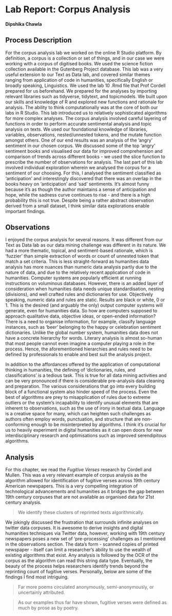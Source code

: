 # Lab Report: Corpus Analysis

#### Dipshika Chawla

## Process Description

For the corpus analysis lab we worked on the online R Studio platform. By definition, a corpus is a collection or set of things, and in our case we were working with a corpus of digitised books. We used the science fiction collection available in the Gutenberg Project database. This lab was a very useful extension to our Text as Data lab, and covered similar themes ranging from application of code in humanities, specifically English or broadly speaking, Linguistics. We used the lab 10 .Rmd file that Prof Cordell prepared for us beforehand. We prepared for the analyses by importing relevant libraries such as tidyverse, tidytext, and topicmodels. We built upon our skills and knowledge of R and explored new functions and rationale for analysis. The ability to think computationally was at the core of both our labs in R Studio. This lab introduced us to relatively sophisticated algorithms for more complex analyses. The corpus analysis involved careful layering of functions in order to perform accurate sentimental analysis and topic analysis on texts. We used our foundational knowledge of libraries, variables, observations, nested/unnested tokens, and the mutate function amongst others. One of our end results was an analysis of the ’angry’ sentiment in our chosen corpus. We discussed some of the top ‘angry’ sentiment books and visualised our data for improved comprehension and comparison of trends across different books - we used the slice function to prescribe the number of observations for analysis. The last part of this lab involved individual exploration wherein we analysed the corpus for a sentiment of our choosing. For this, I analysed the sentiment classified as ‘anticipation’ and interestingly discovered that there was an overlap in the books heavy on ‘anticipation’ and ‘sad’ sentiments. It’s almost funny because it’s as though the author maintains a sense of anticipation and hope, while the sadness curve continues to rise - and there is a high probability this is not true. Despite being a rather abstract observation derived from a small dataset, I think similar data explorations enable important findings.


## Observations

I enjoyed the corpus analysis for several reasons. It was different from our Text as Data lab as our data mining challenge was different in its nature. We had a more thematic, topical, and sentiment-based rationale, which is ‘fuzzier’ than simple extraction of words or count of unnested token that match a set criteria. This is less straight-forward as humanities data analysis has more nuances than numeric data analysis partly due to the nature of data, and due to the relatively recent application of code in humanities. Computer systems are popularly efficient at running instructions on voluminous databases. However, there is an added layer of consideration when humanities data needs unique standardisation, nesting (divisions), and well crafted rules and dictionaries for use. Objectively speaking, numeric data and rules are static. Results are black or white, 0 or 1. This is the desired (and arguably the only) output computer systems will generate, even for humanities data. So how are computers supposed to approach qualitative data, objective ideas, or open-ended information? There is a need to organise information, for example, classify language instances, such as ‘beer’ belonging to the happy or celebration sentiment dictionaries. Unlike the global number system, humanities data does not have a concrete hierarchy for words. Literary analysis is almost so-human that most people cannot even imagine a computer playing a role in the process. Hence, the aforementioned hierarchies and rules need to be defined by professionals to enable and best suit the analysis project.

In addition to the affordances offered by the application of computational thinking in humanities, the defining of ‘dictionaries, rules, and classifications’ is a tedious task. This is true for all data mining activities and can be very pronounced if there is considerable pre-analysis data cleaning and preparation. The various considerations that go into every building block of a functional system also hinder speed of the process. Even the best of algorithms are prey to misapplication of rules due to extreme outliers or the system’s incapability to identify unusual elements that are inherent to observations, such as the use of irony in textual data. Language is a creative space for many, which can heighten such challenges as authors often employ words, punctuation, and structure that are non-conforming enough to be misinterpreted by algorithms. I think it’s crucial for us to heavily experiment in digital humanities as it can open doors for new interdisciplinary research and optimisations such as improved serendipitous algorithms.


## Analysis

For this chapter, we read the _Fugitive Verses_ research by Cordell and Mullen. This was a very relevant example of corpus analysis as the algorithm allowed for identification of fugitive verses across 19th century American newspapers. This is a very compelling integration of technological advancements and humanities as it bridges the gap between 19th century corpuses that are not available as organised data for 21st century analysis. 

> We identify these clusters of reprinted texts algorithmically.


We jokingly discussed the frustration that surrounds infinite analyses on twitter data corpuses. It is awesome to derive insights and digital humanities techniques via Twitter data, however, working with 19th century newspapers poses a new set of ‘pre-processing’ challenges as I mentioned in the observations section. The data’s form - scanned copies of printed newspaper - itself can limit a researcher’s ability to use the wealth of existing algorithms that exist. Any analysis is followed by the OCR of the corpus as the algorithm can read this string data type. Eventually, the beauty of the process helps researchers identify trends beyond the reprinting count of fugitive verses. Personally, below are some of the findings I find most intriguing.

> Far more poems circulated anonymously, semi-anonymously, or uncertainly attributed. 

> As our examples thus far have shown, fugitive verses were defined as much by prose as by poetry. 




